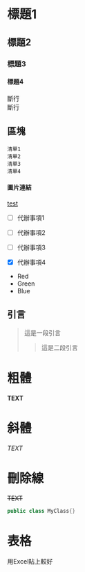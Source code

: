# 標題1

## 標題2

### 標題3

#### 標題4

斷行<br>斷行

## 區塊

    清單1
    清單2
    清單3
    清單4

#### 圖片連結
[test](http://kenshin.hk/blog/travel/news/202105/uniqlo-asakusa.jpg)


  - [ ] 代辦事項1
  - [ ] 代辦事項2
  - [ ] 代辦事項3
  - [X] 代辦事項4


- Red
- Green
- Blue

## 引言
> 這是一段引言
> > 這是二段引言

# 粗體
**TEXT**

# 斜體
_TEXT_

# 刪除線
~~TEXT~~

```cs
public class MyClass{}
```

# 表格
用Excel貼上較好

